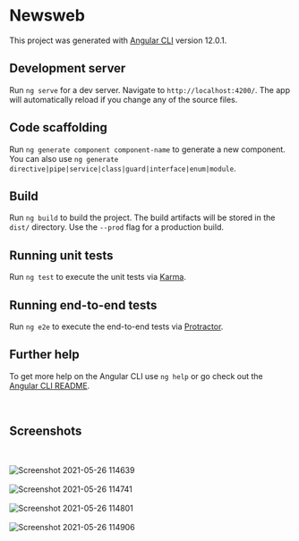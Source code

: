 # Newsweb

This project was generated with [Angular CLI](https://github.com/angular/angular-cli) version 12.0.1.

## Development server

Run `ng serve` for a dev server. Navigate to `http://localhost:4200/`. The app will automatically reload if you change any of the source files.

## Code scaffolding

Run `ng generate component component-name` to generate a new component. You can also use `ng generate directive|pipe|service|class|guard|interface|enum|module`.

## Build

Run `ng build` to build the project. The build artifacts will be stored in the `dist/` directory. Use the `--prod` flag for a production build.

## Running unit tests

Run `ng test` to execute the unit tests via [Karma](https://karma-runner.github.io).

## Running end-to-end tests

Run `ng e2e` to execute the end-to-end tests via [Protractor](http://www.protractortest.org/).

## Further help

To get more help on the Angular CLI use `ng help` or go check out the [Angular CLI README](https://github.com/angular/angular-cli/blob/master/README.md).

<br>

## Screenshots

<br>

![Screenshot 2021-05-26 114639](https://user-images.githubusercontent.com/37534587/119611550-79fc4300-be18-11eb-9cd9-b2f9e76c6554.png)
<br><br>
![Screenshot 2021-05-26 114741](https://user-images.githubusercontent.com/37534587/119611567-7e286080-be18-11eb-8d54-56ca8ecc20cb.png)
<br><br>
![Screenshot 2021-05-26 114801](https://user-images.githubusercontent.com/37534587/119611575-808aba80-be18-11eb-90ac-c6baec8c9ef4.png)
<br><br>
![Screenshot 2021-05-26 114906](https://user-images.githubusercontent.com/37534587/119611584-84b6d800-be18-11eb-828b-f86696154832.png)
<br>

